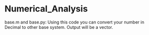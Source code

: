 # Numerical_Analysis

base.m and base.py: Using this code you can convert your number in Decimal to other base system. Output will be a vector.
